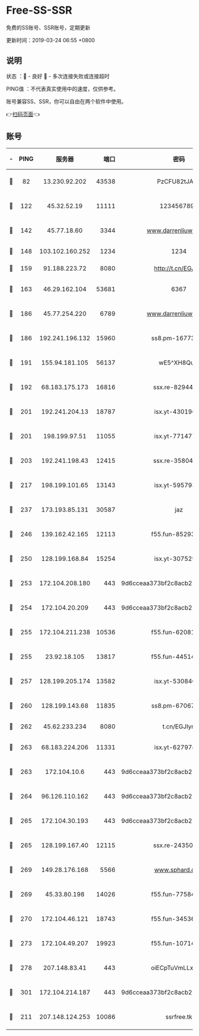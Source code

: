 # Free-SS-SSR

免费的SS账号、SSR账号，定期更新

更新时间：2019-03-24 06:55 +0800

## 说明

状态     ：🙂 - 良好 🙁 - 多次连接失败或连接超时

PING值   ：不代表真实使用中的速度，仅供参考。

账号兼容SS、SSR，你可以自由在两个软件中使用。

👉[扫码页面](https://liesauer.github.io/Free-SS-SSR/)👈

## 账号

|-|PING|服务器|端口|密码|加密方式|区域|
|:----:|:----:|:-----:|-----:|:----:|:----:|:----:|
|🙂|82|13.230.92.202|43538|PzCFU82tJAdZ|aes-256-cfb|JP|
|🙂|122|45.32.52.19|11111|1234567890|aes-256-cfb|JP|
|🙂|142|45.77.18.60|3344|www.darrenliuwei.com|aes-256-cfb|JP|
|🙂|148|103.102.160.252|1234|1234|rc4-md5|JP|
|🙂|159|91.188.223.72|8080|http://t.cn/EGJIyrl|rc4-md5|RU|
|🙂|163|46.29.162.104|53681|6367|aes-128-ctr|RU|
|🙂|186|45.77.254.220|6789|www.darrenliuwei.com|aes-256-cfb|SG|
|🙂|186|192.241.196.132|15960|ss8.pm-16773447|aes-256-cfb|US|
|🙂|191|155.94.181.105|56137|wE5^XH8Quw|aes-256-cfb|US|
|🙂|192|68.183.175.173|16816|ssx.re-82944807|aes-256-cfb|US|
|🙂|201|192.241.204.13|18787|isx.yt-43019684|aes-256-cfb|US|
|🙂|201|198.199.97.51|11055|isx.yt-77147725|aes-256-cfb|US|
|🙂|203|192.241.198.43|12415|ssx.re-35804966|aes-256-cfb|US|
|🙂|217|198.199.101.65|13143|isx.yt-59579379|aes-256-cfb|US|
|🙂|237|173.193.85.131|30587|jaz|aes-256-cfb|US|
|🙂|246|139.162.42.165|12113|f55.fun-85293047|aes-256-cfb|SG|
|🙂|250|128.199.168.84|15254|isx.yt-30752929|aes-256-cfb|SG|
|🙂|253|172.104.208.180|443|9d6cceaa373bf2c8acb22e60b6a58be6|aes-256-cfb|US|
|🙂|254|172.104.20.209|443|9d6cceaa373bf2c8acb22e60b6a58be6|aes-256-cfb|US|
|🙂|255|172.104.211.238|10536|f55.fun-62081235|aes-256-cfb|US|
|🙂|255|23.92.18.105|13817|f55.fun-44514106|aes-256-cfb|US|
|🙂|257|128.199.205.174|13582|isx.yt-53084018|aes-256-cfb|SG|
|🙂|260|128.199.143.68|11835|ss8.pm-67067139|aes-256-cfb|SG|
|🙂|262|45.62.233.234|8080|t.cn/EGJIyrl|rc4-md5|CA|
|🙂|263|68.183.224.206|11331|isx.yt-62797892|aes-256-cfb|SG|
|🙂|263|172.104.10.6|443|9d6cceaa373bf2c8acb22e60b6a58be6|aes-256-cfb|US|
|🙂|264|96.126.110.162|443|9d6cceaa373bf2c8acb22e60b6a58be6|aes-256-cfb|US|
|🙂|265|172.104.30.193|443|9d6cceaa373bf2c8acb22e60b6a58be6|aes-256-cfb|US|
|🙂|265|128.199.167.40|12115|ssx.re-24350991|aes-256-cfb|SG|
|🙂|269|149.28.176.168|5566|www.sphard.com|aes-256-cfb|AU|
|🙂|269|45.33.80.198|14026|f55.fun-77584907|aes-256-cfb|US|
|🙂|270|172.104.46.121|18743|f55.fun-34536533|aes-256-cfb|SG|
|🙂|273|172.104.49.207|19923|f55.fun-10714091|aes-256-cfb|SG|
|🙂|278|207.148.83.41|443|oiECpTuVmLLxk4Ts|aes-256-cfb|AU|
|🙂|301|172.104.214.187|443|9d6cceaa373bf2c8acb22e60b6a58be6|aes-256-cfb|US|
|🙂|211|207.148.124.253|10086|ssrfree.tk|aes-256-cfb|SG|
